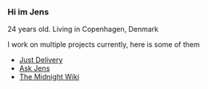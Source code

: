 ### Hi im Jens
24 years old. Living in Copenhagen, Denmark

I work on multiple projects currently, here is some of them

* [Just Delivery](https://findparkering.nu)
* [Ask Jens](https://askjens.themidnight.wiki)
* [The Midnight Wiki](https://themidnight.wiki)
